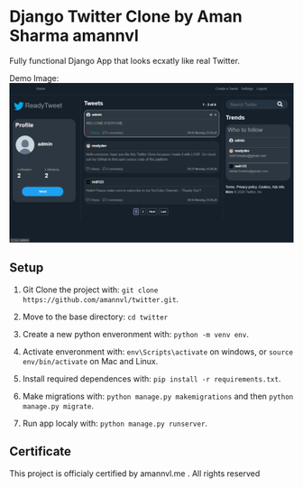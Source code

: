 # Django Twitter Clone by Aman Sharma amannvl

Fully functional Django App that looks ecxatly like real Twitter.

Demo Image:
![](TwitterDemo.png)

## Setup

1. Git Clone the project with: ```git clone https://github.com/amannvl/twitter.git```.

2. Move to the base directory: ```cd twitter```

3. Create a new python enveronment with: ```python -m venv env```.

4. Activate enveronment with: ```env\Scripts\activate``` on windows, or ```source env/bin/activate``` on Mac and Linux.

5. Install required dependences with: ```pip install -r requirements.txt```.

6. Make migrations with: ```python manage.py makemigrations``` and then ```python manage.py migrate```.

7. Run app localy with: ```python manage.py runserver```.

## Certificate
This project is officialy certified by amannvl.me .
All rights reserved
